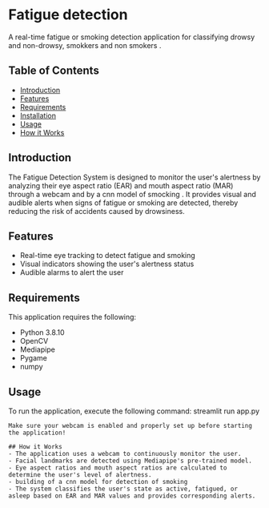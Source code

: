 # Fatigue detection 

A real-time fatigue or smoking detection application for classifying drowsy and non-drowsy, smokkers and non smokers .

## Table of Contents

- [Introduction](#introduction)
- [Features](#features)
- [Requirements](#requirements)
- [Installation](#installation)
- [Usage](#usage)
- [How it Works](#how-it-works)

## Introduction

The Fatigue Detection System is designed to monitor the user's alertness by analyzing their eye aspect ratio (EAR)  and mouth aspect ratio (MAR) through a webcam and by a cnn model of smocking . It provides visual and audible alerts when signs of fatigue or smoking are detected, thereby reducing the risk of accidents caused by drowsiness.

## Features

- Real-time eye tracking to detect fatigue and smoking
- Visual indicators showing the user's alertness status
- Audible alarms to alert the user

## Requirements

This application requires the following:

- Python 3.8.10
- OpenCV
- Mediapipe
- Pygame
- numpy                                     

## Usage
To run the application, execute the following command:
 streamlit run app.py
```
Make sure your webcam is enabled and properly set up before starting the application!

## How it Works
- The application uses a webcam to continuously monitor the user.
- Facial landmarks are detected using Mediapipe's pre-trained model.
- Eye aspect ratios and mouth aspect ratios are calculated to determine the user's level of alertness.
- building of a cnn model for detection of smoking
- The system classifies the user's state as active, fatigued, or asleep based on EAR and MAR values and provides corresponding alerts.
  
